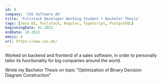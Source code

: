 ```yaml
---
id: 0
company: 'CAS Software AG'
title: 'Fullstack Developer Working Student + Bachelor Thesis'
tags: [Java EE, Fullstack, Angular, TypeScript, PostgreSQL]
beginningDate: 01.2022
endDate: 10.2022
emoji: ⚙
url: https://www.cas.de/
---
```

Worked on backend and frontend of a sales software, in order to personally tailor its functionality for big companies around the world.

Wrote my Bachelor Thesis on topic "Optimization of Binary Decision Diagram Construction" 